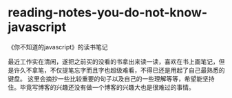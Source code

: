 # reading-notes-you-do-not-know-javascript
《你不知道的javascript》的读书笔记

最近工作实在清闲，遂把之前买的没看的书拿出来读一读，喜欢在书上画笔记，但是许久不拿笔，不仅提笔忘字而且字也超级难看，不得已还是用起了自己最熟悉的键盘。
这里会摘抄一些比较重要的句子以及自己的一些理解等等，希望能坚持住。毕竟写博客的兴趣还没有做一个博客的兴趣大也是很难过的事情。

